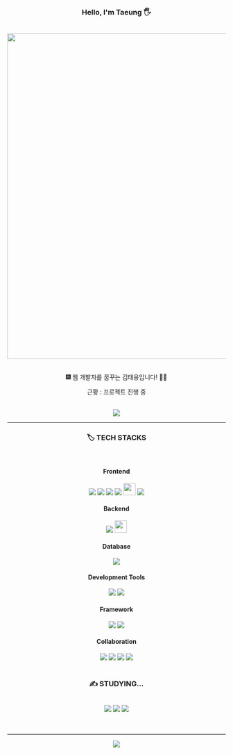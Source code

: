 <div align="center">

### Hello, I'm Taeung 🖐️

<br>
<img src="http://poot97.dothome.co.kr/TextGenerator/picture/city2.gif" style="width:750px;">
<br>
<br>
<p>🎆 웹 개발자를 꿈꾸는 김태웅입니다! 👨‍💻</p>
<p> 근황 : 프로젝트 진행 중</p>
<br>
<img src="https://img.shields.io/badge/yksr7949@gmail.com-EA4335?style=flat&logo=google&logoColor=white">
<br>
<hr>
  <h3> 🏷️ TECH STACKS </h3>
  <br>
  
  <h4>Frontend</h4>
  <img src="https://img.shields.io/badge/HTML5-E34F26?style=for-the-badge&logo=html5&logoColor=white">
  <img src="https://img.shields.io/badge/CSS-239120?&style=for-the-badge&logo=css3&logoColor=white">
  <img src="https://img.shields.io/badge/JavaScript-F7DF1E?style=for-the-badge&logo=JavaScript&logoColor=white">
  <img src="https://img.shields.io/badge/jQuery-0769AD?style=for-the-badge&logo=jquery&logoColor=white">
  <img src="https://img.shields.io/badge/AJax-007396?style=for-the-badge&logo=Java&logoColor=white" height="28px;">
  <img src="https://img.shields.io/badge/React-20232A?style=for-the-badge&logo=react&logoColor=61DAFB">
  
  <br>

  <h4>Backend</h4>
  <img src="https://img.shields.io/badge/Java-ED8B00?style=for-the-badge&logo=openjdk&logoColor=white">
  <img src="https://img.shields.io/badge/MyBatis-007396?style=for-the-badge&logo=Java&logoColor=white" height="28px;">
  
  <br>

  <h4>Database</h4>
  <img src="https://img.shields.io/badge/Oracle-F80000?style=for-the-badge&logo=oracle&logoColor=black">
  
  <br>

  <h4>Development Tools</h4>
  <img src="https://img.shields.io/badge/Eclipse-2C2255?style=for-the-badge&logo=eclipse&logoColor=white">
  <img src="https://img.shields.io/badge/Visual_Studio_Code-0078D4?style=for-the-badge&logo=visual%20studio%20code&logoColor=white")
  <br>

  <h4>Framework</h4>
  <img src="https://img.shields.io/badge/Spring-6DB33F?style=for-the-badge&logo=spring&logoColor=white">
  <img src="https://img.shields.io/badge/Spring%20Boot-6DB33F?style=for-the-badge&logo=spring%20boot&logoColor=white">

   <br>

  <h4>Collaboration</h4>
  <img src="https://img.shields.io/badge/GitHub-100000?style=for-the-badge&logo=github&logoColor=white">
  <img src="https://img.shields.io/badge/Discord-7289DA?style=for-the-badge&logo=discord&logoColor=white">
  <img src="https://img.shields.io/badge/Slack-4A154B?style=for-the-badge&logo=slack&logoColor=white">
  <img src="https://img.shields.io/badge/ERD%20Cloud-gray?style=for-the-badge&logo=erdcloud&logoColor=white">
  
  <br>
  <br>
  <h3> ✍️ STUDYING... </h3>
  <br>
	<img src="https://img.shields.io/badge/React_Native.js-61DAFB?style=flat&logo=react&logoColor=white">
  	<img src="https://img.shields.io/badge/VUE.js-4FC08D?style=flat&logo=vue.js&logoColor=white">
  	<img src="https://img.shields.io/badge/Next.js-000000?style=flat&logo=next.js&logoColor=white">
  <br>
  <br><br> 
  <hr>
<img src="https://github-readme-stats.vercel.app/api/top-langs/?username=yksr7948&layout=compact&theme=dark">
</div>

